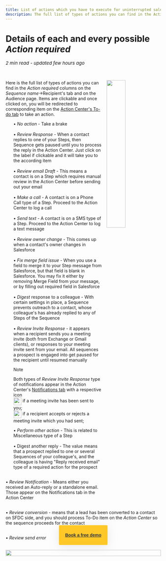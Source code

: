 ```yaml
---
title: List of actions which you have to execute for uninterrupted sales engagement 
description: The full list of types of actions you can find in the Action required columns on the Recipient's tab and on the Audience page
---
```





# Details of each and every possible <i>Action required</i>

<p style="font-size:15px"><i>2 min read - updated few hours ago</i> </p>
<!-- ShareThis BEGIN -->
<div class="addthis_inline_share_toolbox"></div>
<!-- End ShareThis -->
<br>

<p> <img src="../../assets/images/Sequences/action-req.png" style="margin-left:15px;  float: right; width: 35%; height: 35%;">
Here is the full list of types of actions you can find in the <i>Action required</i> columns on the <i>Sequence name</i>→Recipient's tab and on the Audience page. Items are clickable and once clicked on, you will be redirected to corresponding item on the <a href="../to-dos/">Action Center's To-do tab</a> to take an action. 
</p>
<p style="margin-left:5%;">
• <i>No action</i> - Take a brake <br><br>
• <i>Review Response</i> - When a contact replies to one of your Steps, then Sequence gets paused until you to process the reply in the Action Center. Just click on the label if clickable and it will take you to the according item<br><br>
• <i>Review email Draft</i> - This means a contact is on a Step which requires manual review in the Action Center before sending out your email<br><br>
• <i>Make a call</i> - A contact is on a Phone Call type of a Step. Proceed to the Action Center to log a call<br><br>
• <i>Send text</i> - A contact is on a SMS type of a Step. Proceed to the Action Center to log a text message<br><br>
• <i>Review owner change</i> - This comes up when a contact's owner changes in Salesforce<br><br>
• <i>Fix merge field issue</i> - When you use a field to merge it to your Step message from Salesforce, but that field is blank in Salesforce. You may fix it either by removing Merge Field from your message, or by filling out required field in Salesforce<br><br>
• <i>Digest</i> response to a colleague - With certain settings in place, a Sequence prevents outreach to a contact, whose colleague's has already replied to any of Steps of the Sequence<br><br>
• <i>Review Invite Response</i> - it appears when a recipient sends you a meeting invite (both from Exchange or Gmail clients), or responses to your meeting invite sent from your email. All sequences a prospect is engaged into get paused for the recipient until resumed manually 
</p>
<div style="margin-left:5%;"  class="admonition hint">
<p class="admonition-title">Note</p>
<p>
Both types of <i>Review Invite Response</i> type of notifications appear in the Action Center's <a href="../Notifications/">Notifications tab</a> with a respective icon <br>
<img src="../../assets/images/Sequences/calendaricon.png" style="display: inline-block;vertical-align: middle;width: 25px;margin-left: 1px;height: 25px;object-fit: contain;"> if a meeting invite has been sent to you;<br> 
<img src="../../assets/images/Sequences/notificationsicon.png" style="display: inline-block;vertical-align: middle;width: 25px;margin-left: 1px;height: 25px;object-fit: contain;"> if a recipient accepts or rejects a meeting invite which you had sent;  
</p>
</div>
<p style="margin-left:5%;">
• <i>Perform other action</i> - This is related to Miscellaneous type of a Step<br><br>
• Digest another reply - The value means that a prospect replied to one or several Sequences of your colleague's, and the colleague is having "Reply received email" type of a required action for the prospect<br><br>

• <i>Review Notification</i> - Means either you received an Auto-reply or a standalone email. Those appear on the Notifications tab in the Action Center<br><br>
	  
• <i>Review conversion</i> - means that a lead has been converted to a contact on SFDC side, and you should process To-Do item on the <i>Action Center</i> so the sequence proceeds for the contact <br><br>
      
• <i>Review send error</i>
</p>


<style>
  .banners {
    text-align: center;
    display: flex;
    flex-direction: column;
    align-items: center;
  }

  .banners a.button {
      background-color: #FFC827;
      color: #2F3341;
      box-shadow: 0 5px 35px rgba(146, 146, 146, 0.2);
      padding: 20px;
      font-family: Graphic, arial;
      font-weight: 600;
      line-height: 24px;
      margin-top: -100px;
      border-radius: 3px;
      cursor: pointer;
      transition: .1s;
  }

  .banners a.button:hover {
    transform: scale(1.05);
  }

  .banners a.button a:hover,
  .banners a.button a:visited {
      color: #2F3341;
  }

  .banner-3 a.button {
    margin-left: 45%;
  }
</style>

<br>
<div class="banners banner-2">
  <img src="../../assets/images/banners/banner-2.svg" style="width: 100%; height: 100%;">
  <a class="button" href="https://revenuegrid.com/request-demo/?utm_source=kb_rg&utm_medium=referral&utm_campaign=eac_demo&utm_content=banner" target="_blank">Book a free demo</a>
</div>









